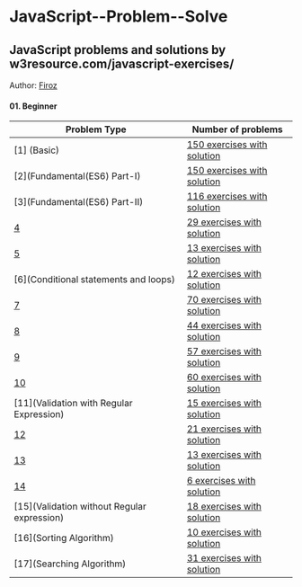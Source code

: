 # JavaScript--Problem--Solve
## JavaScript problems and solutions by w3resource.com/javascript-exercises/

Author: [Firoz](https://github.com/abdullah-al-feroz)

#### 01. Beginner

| Problem Type                                                          | Number of problems                                           |
| --------------------------------------------------------------------- | -------------------------------------------------------------- |
| [1] (Basic) | [150 exercises with solution](https://github.com/abdullah-al-feroz/JavaScript--Problem--Solve/tree/main/Basic%20150%20Problems)|
| [2](Fundamental(ES6) Part-I)  | [150 exercises with solution](https://github.com/abdullah-al-feroz/JavaScript--Problem--Solve/tree/main/Basic%20150%20Problems)|
| [3](Fundamental(ES6) Part-II) | [116 exercises with solution](https://github.com/abdullah-al-feroz/JavaScript--Problem--Solve/tree/main/Basic%20150%20Problems)|
| [4](Functions)		            | [29 exercises with solution ](https://github.com/abdullah-al-feroz/JavaScript--Problem--Solve/tree/main/Basic%20150%20Problems)|
| [5](Recursion)                | [13 exercises with solution ](https://github.com/abdullah-al-feroz/JavaScript--Problem--Solve/tree/main/Basic%20150%20Problems)|
| [6](Conditional statements and loops)|[12 exercises with solution ](https://github.com/abdullah-al-feroz/JavaScript--Problem--Solve/tree/main/Basic%20150%20Problems)|
| [7](Math)     | [70 exercises with solution](https://github.com/abdullah-al-feroz/JavaScript--Problem--Solve/tree/main/Basic%20150%20Problems) |
| [8](Array)    | [44 exercises with solution](https://github.com/abdullah-al-feroz/JavaScript--Problem--Solve/tree/main/Basic%20150%20Problems) |
| [9](Datetime) | [57 exercises with solution](https://github.com/abdullah-al-feroz/JavaScript--Problem--Solve/tree/main/Basic%20150%20Problems) |
| [10](String/Text) | [60 exercises with solution](https://github.com/abdullah-al-feroz/JavaScript--Problem--Solve/tree/main/Basic%20150%20Problems) |
| [11](Validation with Regular Expression)|[15 exercises with solution](https://github.com/abdullah-al-feroz/JavaScript--Problem--Solve/tree/main/Basic%20150%20Problems)|
| [12](DOM)      | [21 exercises with solution](https://github.com/abdullah-al-feroz/JavaScript--Problem--Solve/tree/main/Basic%20150%20Problems) |
| [13](Drawing)  | [13 exercises with solution](https://github.com/abdullah-al-feroz/JavaScript--Problem--Solve/tree/main/Basic%20150%20Problems) |
| [14](Object)   | [6 exercises with solution](https://github.com/abdullah-al-feroz/JavaScript--Problem--Solve/tree/main/Basic%20150%20Problems)  |
| [15](Validation without Regular expression)|[18 exercises with solution](https://github.com/abdullah-al-feroz/JavaScript--Problem--Solve/tree/main/Basic%20150%20Problems) |
| [16](Sorting Algorithm) | [10 exercises with solution](https://github.com/abdullah-al-feroz/JavaScript--Problem--Solve/tree/main/Basic%20150%20Problems) |
| [17](Searching Algorithm)| [31 exercises with solution](https://github.com/abdullah-al-feroz/JavaScript--Problem--Solve/tree/main/Basic%20150%20Problems) |

